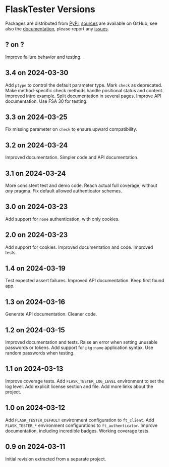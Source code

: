 # FlaskTester Versions

Packages are distributed from [PyPI](https://pypi.org/project/FlaskTester/),
[sources](https://github.com/zx80/flask-tester) are available on GitHub,
see also the [documentation](https://zx80.github.io/flask-tester/),
please report any [issues](https://github.com/zx80/flask-tester/issues).

## ? on ?

Improve failure behavior and testing.

## 3.4 on 2024-03-30

Add `ptype` to control the default parameter type.
Mark `check` as deprecated.
Make method-specific check methods handle positional status and content.
Improved intro example.
Split documentation in several pages.
Improve API documentation.
Use FSA 30 for testing.

## 3.3 on 2024-03-25

Fix missing parameter on `check` to ensure upward compatibility.

## 3.2 on 2024-03-24

Improved documentation.
Simpler code and API documentation.

## 3.1 on 2024-03-24

More consistent test and demo code.
Reach actual full coverage, without _any_ pragma.
Fix default allowed authenticator schemes.

## 3.0 on 2024-03-23

Add support for `none` authentication, with only cookies.

## 2.0 on 2024-03-23

Add support for cookies.
Improved documentation and code.
Improved tests.

## 1.4 on 2024-03-19

Test expected assert failures.
Improved API documentation.
Keep first found app.

## 1.3 on 2024-03-16

Generate API documentation.
Cleaner code.

## 1.2 on 2024-03-15

Improved documentation and tests.
Raise an error when setting unusable passwords or tokens.
Add support for `pkg:name` application syntax.
Use random passwords when testing.

## 1.1 on 2024-03-13

Improve coverage tests.
Add `FLASK_TESTER_LOG_LEVEL` environment to set the log level.
Add explicit license section and file.
Add more links about the project.

## 1.0 on 2024-03-12

Add `FLASK_TESTER_DEFAULT` environment configuration to `ft_client`.
Add `FLASK_TESTER_*` environment configurations to `ft_authenticator`.
Improve documentation, including incredible badges.
Working coverage tests.

## 0.9 on 2024-03-11

Initial revision extracted from a separate project.

